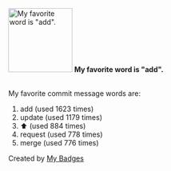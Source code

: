 <img src="https://my-badges.github.io/my-badges/favorite-word.png" alt="My favorite word is &quot;add&quot;." title="My favorite word is &quot;add&quot;." width="128">
<strong>My favorite word is &quot;add&quot;.</strong>
<br><br>

My favorite commit message words are:

1. add (used 1623 times)
2. update (used 1179 times)
3. :arrow_up: (used 884 times)
4. request (used 778 times)
5. merge (used 776 times)


Created by <a href="https://github.com/my-badges/my-badges">My Badges</a>